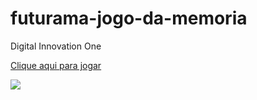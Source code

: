 # futurama-jogo-da-memoria

Digital Innovation One

<a href="https://eleazarfreitas.github.io/futurama-jogo-da-memoria/" target="_blank">Clique aqui para jogar</a>

<img src="https://github.com/EleazarFreitas/futurama-jogo-da-memoria/blob/main/img/Futurama%20-%20Jogo%20da%20mem%C3%B3ria.gif">
